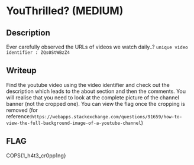 # YouThrilled? (MEDIUM)

## Description

Ever carefully observed the URLs of videos we watch daily..?
```unique video identifier : ZQs0StWBzZ4```


## Writeup
Find the youtube video using the video identifier and check out the description which leads to the about section and then the comments.
You will realise that you need to look at the complete picture of the channel banner (not the cropped one).
You can view the flag once the cropping is removed (for reference:``` https://webapps.stackexchange.com/questions/91659/how-to-view-the-full-background-image-of-a-youtube-channel ```)

## FLAG
COPS{1_h4t3_cr0pp1ng}
